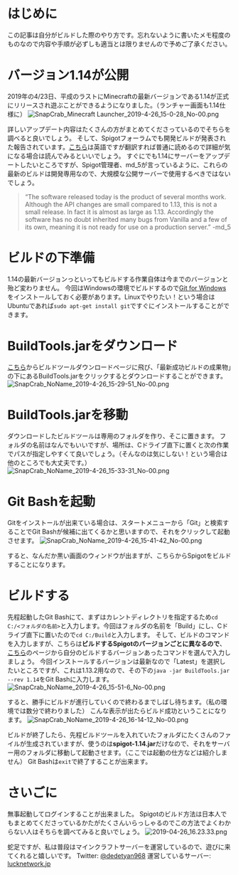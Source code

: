 # はじめに
この記事は自分がビルドした際のやり方です。忘れないように書いたメモ程度のものなので内容や手順が必ずしも適当とは限りませんので予めご了承ください。

# バージョン1.14が公開
2019年の4/23日、平成のラストにMinecraftの最新バージョンである1.14が正式にリリースされ遊ぶことができるようになりました。（ランチャー画面も1.14仕様に）
![SnapCrab_Minecraft Launcher_2019-4-26_15-0-28_No-00.png](https://qiita-image-store.s3.ap-northeast-1.amazonaws.com/0/371392/2d742bfb-fa41-3404-cdec-92f1907a6c9f.png)

詳しいアップデート内容はたくさんの方がまとめてくださっているのでそちらを調べると良いでしょう。
そして、Spigotフォーラムでも開発ビルドが発表された報告されています。[こちら](https://www.spigotmc.org/threads/bukkit-craftbukkit-spigot-bungeecord-1-14-development-builds.369724/)は英語ですが翻訳すれば普通に読めるので詳細が気になる場合は読んでみるといいでしょう。
すぐにでも1.14にサーバーをアップデートしたいところですが、Spigot管理者、md_5が言っているように、これらの最新のビルドは開発専用なので、大規模な公開サーバーで使用するべきではないでしょう。

> “The software released today is the product of several months work. Although the API changes are small compared to 1.13, this is not a small release. In fact it is almost as large as 1.13. Accordingly the software has no doubt inherited many bugs from Vanilla and a few of its own, meaning it is not ready for use on a production server.” -md_5


# ビルドの下準備
1.14の最新バージョンっといってもビルドする作業自体は今までのバージョンと殆ど変わりません。
今回はWindowsの環境でビルドするので[Git for Windows](https://gitforwindows.org/)をインストールしておく必要があります。Linuxでやりたい！という場合はUbuntuであれば``sudo apt-get install git``ですぐにインストールすることができます。

# BuildTools.jarをダウンロード
[こちら](https://hub.spigotmc.org/jenkins/job/BuildTools/)からビルドツールダウンロードページに飛び、「最新成功ビルドの成果物」の下にあるBuildTools.jarをクリックするとダウンロードすることができます。
![SnapCrab_NoName_2019-4-26_15-29-51_No-00.png](https://qiita-image-store.s3.ap-northeast-1.amazonaws.com/0/371392/9e54e62d-7283-b080-53e2-6c037ddfb7cb.png)

# BuildTools.jarを移動

ダウンロードしたビルドツールは専用のフォルダを作り、そこに置きます。
フォルダの名前はなんでもいいですが、場所は、Cドライブ直下に置くと次の作業でパスが指定しやすくて良いでしょう。（そんなのは気にしない！という場合は他のところでも大丈夫です。）
![SnapCrab_NoName_2019-4-26_15-33-31_No-00.png](https://qiita-image-store.s3.ap-northeast-1.amazonaws.com/0/371392/ed9bbbc9-5ef5-6fc7-dbc8-5f1ec715d302.png)

# Git Bashを起動
Gitをインストールが出来ている場合は、スタートメニューから「Git」と検索することでGit Bashが候補に出てくるかと思いますので、それをクリックして起動させます。
![SnapCrab_NoName_2019-4-26_15-41-42_No-00.png](https://qiita-image-store.s3.ap-northeast-1.amazonaws.com/0/371392/2b0ee480-6294-16f4-c2bb-59e273ea257d.png)

すると、なんだか黒い画面のウィンドウが出ますが、こちらからSpigotをビルドすることになります。

# ビルドする
先程起動したGit Bashにて、まずはカレントディレクトリを指定するため``cd C:/<フォルダの名前>``と入力します。今回はフォルダの名前を「Build」にし、Cドライブ直下に置いたので``cd C:/Build``と入力します。
そして、ビルドのコマンドを入力しますが、こちらは**ビルドするSpigotのバージョンごとに異なるので**、[こちら](https://www.spigotmc.org/wiki/buildtools/#latest)のページから自分のビルドするバージョンあったコマンドを選んで入力しましょう。
今回インストールするバージョンは最新なので「Latest」を選択したいところですが、これは1.13.2用なので、その下の``java -jar BuildTools.jar --rev 1.14``をGit Bashに入力します。
![SnapCrab_NoName_2019-4-26_15-51-6_No-00.png](https://qiita-image-store.s3.ap-northeast-1.amazonaws.com/0/371392/454c1b58-d447-7ae0-75af-858be8b839b6.png)

すると、勝手にビルドが進行していくので終わるまでしばし待ちます。（私の環境では数分で終わりました）
こんな表示が出たらビルド成功ということになります。
![SnapCrab_NoName_2019-4-26_16-14-12_No-00.png](https://qiita-image-store.s3.ap-northeast-1.amazonaws.com/0/371392/5c06e6ad-a766-6fbc-6653-7ede4cb72d59.png)

ビルドが終了したら、先程ビルドツールを入れていたフォルダにたくさんのファイルが生成されていますが、使うのは**spigot-1.14.jar**だけなので、それをサーバー用のフォルダに移動して起動させます。（ここでは起動の仕方などは紹介しません）
Git Bashは``exit``で終了することが出来ます。

# さいごに
無事起動してログインすることが出来ました。
Spigotのビルド方法は日本人でもまとめてくださっているかたがたくさんいらっしゃるのでこの方法でよくわからない人はそちらを調べてみると良いでしょう。
![2019-04-26_16.23.33.png](https://qiita-image-store.s3.ap-northeast-1.amazonaws.com/0/371392/c82e297d-03b8-d803-ab71-be7c16632db6.png)

蛇足ですが、私は普段はマインクラフトサーバーを運営しているので、遊びに来てくれると嬉しいです。
Twitter: [@dedetyan968](https://twitter.com/dedetyan968)
運営しているサーバー: [lucknetwork.jp](https://lucknetwork.jp)
